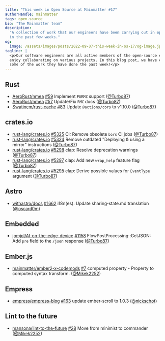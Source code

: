 ```yaml
---
title: "This week in Open Source at Mainmatter #17"
authorHandle: mainmatter
tags: open-source
bio: "The Mainmatter team"
description:
  "A collection of work that our engineers have been carrying out in open-source
  in the past few weeks."
og:
  image: /assets/images/posts/2022-09-07-this-week-in-os-17/og-image.jpg
tagline: |
  <p>Our software engineers are all active members of the open-source community and
  enjoy collaborating on various projects. In this blog post, we have collected
  some of the work they have done the past week!</p>
---
```


## Rust

- [AeroRust/nmea] [#59](https://github.com/AeroRust/nmea/pull/59) Implement
  `PGRMZ` support ([@Turbo87])
- [AeroRust/nmea] [#57](https://github.com/AeroRust/nmea/pull/57) Update/Fix
  `RMC` docs ([@Turbo87])
- [Swatinem/rust-cache] [#83](https://github.com/Swatinem/rust-cache/pull/83)
  Update `@actions/cors` to v1.10.0 ([@Turbo87])

## crates.io

- [rust-lang/crates.io]
  [#5325](https://github.com/rust-lang/crates.io/pull/5325) CI: Remove obsolete
  `bors` CI jobs ([@Turbo87])
- [rust-lang/crates.io]
  [#5324](https://github.com/rust-lang/crates.io/pull/5324) Remove outdated
  "Deploying & using a mirror" instructions ([@Turbo87])
- [rust-lang/crates.io]
  [#5298](https://github.com/rust-lang/crates.io/pull/5298) clap: Resolve
  deprecation warnings ([@Turbo87])
- [rust-lang/crates.io]
  [#5297](https://github.com/rust-lang/crates.io/pull/5297) clap: Add new
  `wrap_help` feature flag ([@Turbo87])
- [rust-lang/crates.io]
  [#5295](https://github.com/rust-lang/crates.io/pull/5295) clap: Derive
  possible values for `EventType` argument ([@Turbo87])

## Astro

- [withastro/docs] [#1662](https://github.com/withastro/docs/pull/1662)
  i18n(es): Update sharing-state.md translation ([@oscard0m])

## Embedded

- [jomjol/AI-on-the-edge-device]
  [#1158](https://github.com/jomjol/AI-on-the-edge-device/pull/1158)
  FlowPostProcessing::GetJSON: Add `pre` field to the `/json` response
  ([@Turbo87])

## Ember.js

- [mainmatter/ember2-x-codemods]
  [#7](https://github.com/mainmatter/ember2-x-codemods/pull/7) computed
  property - Property to computed syntax transform. ([@Mikek2252])

## Empress

- [empress/empress-blog]
  [#163](https://github.com/empress/empress-blog/pull/163) update ember-scroll
  to 1.0.3 ([@nickschot])

## Lint to the future

- [mansona/lint-to-the-future]
  [#28](https://github.com/mansona/lint-to-the-future/pull/28) Move from
  minimist to commander ([@Mikek2252])

[@mikek2252]: https://github.com/Mikek2252
[@turbo87]: https://github.com/Turbo87
[@inesilva]: https://github.com/inesilva
[@marcoow]: https://github.com/marcoow
[@nickschot]: https://github.com/nickschot
[@oscard0m]: https://github.com/oscard0m
[aerorust/nmea]: https://github.com/AeroRust/nmea
[swatinem/rust-cache]: https://github.com/Swatinem/rust-cache
[empress/empress-blog]: https://github.com/empress/empress-blog
[jomjol/ai-on-the-edge-device]: https://github.com/jomjol/AI-on-the-edge-device
[mainmatter/ember2-x-codemods]: https://github.com/mainmatter/ember2-x-codemods
[mansona/lint-to-the-future]: https://github.com/mansona/lint-to-the-future
[rust-lang/crates.io]: https://github.com/rust-lang/crates.io
[withastro/docs]: https://github.com/withastro/docs
